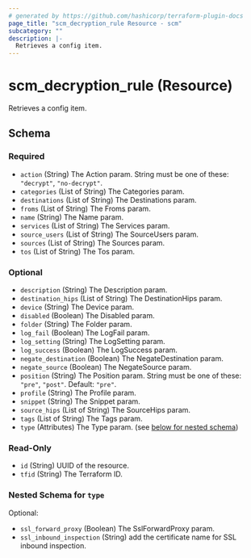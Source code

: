 ```yaml
---
# generated by https://github.com/hashicorp/terraform-plugin-docs
page_title: "scm_decryption_rule Resource - scm"
subcategory: ""
description: |-
  Retrieves a config item.
---
```


# scm_decryption_rule (Resource)

Retrieves a config item.



<!-- schema generated by tfplugindocs -->
## Schema

### Required

- `action` (String) The Action param. String must be one of these: `"decrypt"`, `"no-decrypt"`.
- `categories` (List of String) The Categories param.
- `destinations` (List of String) The Destinations param.
- `froms` (List of String) The Froms param.
- `name` (String) The Name param.
- `services` (List of String) The Services param.
- `source_users` (List of String) The SourceUsers param.
- `sources` (List of String) The Sources param.
- `tos` (List of String) The Tos param.

### Optional

- `description` (String) The Description param.
- `destination_hips` (List of String) The DestinationHips param.
- `device` (String) The Device param.
- `disabled` (Boolean) The Disabled param.
- `folder` (String) The Folder param.
- `log_fail` (Boolean) The LogFail param.
- `log_setting` (String) The LogSetting param.
- `log_success` (Boolean) The LogSuccess param.
- `negate_destination` (Boolean) The NegateDestination param.
- `negate_source` (Boolean) The NegateSource param.
- `position` (String) The Position param. String must be one of these: `"pre"`, `"post"`. Default: `"pre"`.
- `profile` (String) The Profile param.
- `snippet` (String) The Snippet param.
- `source_hips` (List of String) The SourceHips param.
- `tags` (List of String) The Tags param.
- `type` (Attributes) The Type param. (see [below for nested schema](#nestedatt--type))

### Read-Only

- `id` (String) UUID of the resource.
- `tfid` (String) The Terraform ID.

<a id="nestedatt--type"></a>
### Nested Schema for `type`

Optional:

- `ssl_forward_proxy` (Boolean) The SslForwardProxy param.
- `ssl_inbound_inspection` (String) add the certificate name for SSL inbound inspection.
